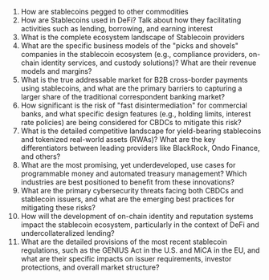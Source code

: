 1) How are stablecoins pegged to other commodities
2) How are Stablecoins used in DeFi? Talk about how they facilitating activities such as lending, borrowing, and earning interest
3) What is the complete ecosystem landscape of Stablecoin providers
4) What are the specific business models of the "picks and shovels" companies in the stablecoin ecosystem (e.g., compliance providers, on-chain identity services, and custody solutions)? What are their revenue models and margins?
5) What is the true addressable market for B2B cross-border payments using stablecoins, and what are the primary barriers to capturing a larger share of the traditional correspondent banking market?
6) How significant is the risk of "fast disintermediation" for commercial banks, and what specific design features (e.g., holding limits, interest rate policies) are being considered for CBDCs to mitigate this risk?
7) What is the detailed competitive landscape for yield-bearing stablecoins and tokenized real-world assets (RWAs)? What are the key differentiators between leading providers like BlackRock, Ondo Finance, and others?
8) What are the most promising, yet underdeveloped, use cases for programmable money and automated treasury management? Which industries are best positioned to benefit from these innovations?
9) What are the primary cybersecurity threats facing both CBDCs and stablecoin issuers, and what are the emerging best practices for mitigating these risks?
10) How will the development of on-chain identity and reputation systems impact the stablecoin ecosystem, particularly in the context of DeFi and undercollateralized lending?
11) What are the detailed provisions of the most recent stablecoin regulations, such as the GENIUS Act in the U.S. and MiCA in the EU, and what are their specific impacts on issuer requirements, investor protections, and overall market structure?
